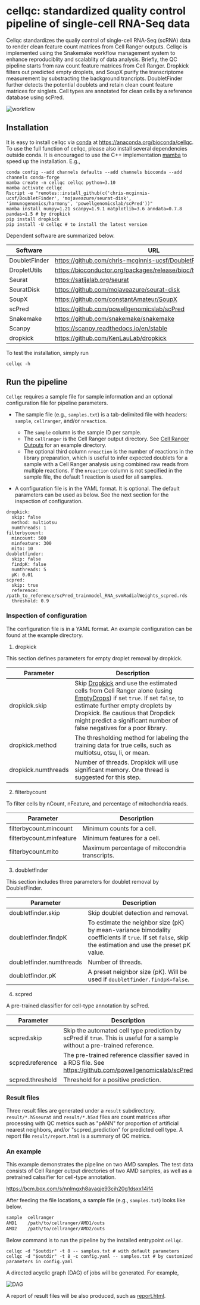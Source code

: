 # cellqc: standardized quality control pipeline of single-cell RNA-Seq data

Cellqc standardizes the qualiy control of single-cell RNA-Seq (scRNA) data to render clean feature count matrices from Cell Ranger outputs. Cellqc is implemented using the Snakemake workflow management system to enhance reproduciblity and scalablity of data analysis. Briefly, the QC pipeline starts from raw count feature matrices from Cell Ranger. Dropkick filters out predicted empty droplets, and SoupX purify the transcriptome measurement by substracting the background trancripts. DoubletFinder further detects the potential doublets and retain clean count feature matrices for singlets. Cell types are annotated for clean cells by a reference database using scPred.

![workflow](docs/workflow.png)

## Installation

It is easy to install cellqc via [conda](https://docs.conda.io/en/latest/miniconda.html) at https://anaconda.org/bioconda/cellqc. To use the full function of cellqc, please also install several dependencies outside conda. It is encouraged to use the C++ implementation [mamba](https://github.com/mamba-org/mamba) to speed up the installation. E.g.,

```
conda config --add channels defaults --add channels bioconda --add channels conda-forge
mamba create -n cellqc cellqc python=3.10
mamba activate cellqc
Rscript -e "remotes::install_github(c('chris-mcginnis-ucsf/DoubletFinder', 'mojaveazure/seurat-disk', 'immunogenomics/harmony', 'powellgenomicslab/scPred'))"
mamba install numpy=1.21 scanpy=1.9.1 matplotlib=3.6 anndata=0.7.8 pandas=1.5 # by dropkick
pip install dropkick
pip install -U cellqc # to install the latest version
```

Dependent software are summarized below.

| Software | URL |
|-------|-------|
| DoubletFinder | https://github.com/chris-mcginnis-ucsf/DoubletFinder |
| DropletUtils | https://bioconductor.org/packages/release/bioc/html/DropletUtils.html |
| Seurat | https://satijalab.org/seurat |
| SeuratDisk | https://github.com/mojaveazure/seurat-disk |
| SoupX | https://github.com/constantAmateur/SoupX |
| scPred | https://github.com/powellgenomicslab/scPred |
| Snakemake | https://github.com/snakemake/snakemake |
| Scanpy | https://scanpy.readthedocs.io/en/stable |
| dropkick | https://github.com/KenLauLab/dropkick |

To test the installation, simply run

```
cellqc -h
```

## Run the pipeline

`Cellqc` requires a sample file for sample information and an optional configuration file for pipeline parameters.

- The sample file (e.g., `samples.txt`) is a tab-delimited file with headers: `sample`, `cellranger`, and/or `nreaction`.
    - The `sample` column is the sample ID per sample.
    - The `cellranger` is the Cell Ranger output directory. See [Cell Ranger Outputs](https://support.10xgenomics.com/single-cell-gene-expression/software/pipelines/latest/output/gex-outputs) for an example directory.
    - The optional third column `nreaction` is the number of reactions in the library preparation, which is useful to infer expected doublets for a sample with a Cell Ranger analysis using combined raw reads from multiple reactions. If the `nreaction` column is not specified in the sample file, the default 1 reaction is used for all samples.

- A configuration file is in the YAML format. It is optional. The default parameters can be used as below. See the next section for the inspection of configuration.

```
dropkick:
  skip: false
  method: multiotsu
  numthreads: 1
filterbycount:
  mincount: 500
  minfeature: 300
  mito: 10
doubletfinder:
  skip: false
  findpK: false
  numthreads: 5
  pK: 0.01
scpred:
  skip: true
  reference: /path_to_reference/scPred_trainmodel_RNA_svmRadialWeights_scpred.rds
  threshold: 0.9
```

### Inspection of configuration

The configuration file is in a YAML format. An example configuration can be found at the example directory. 

1. dropkick

This section defines parameters for empty droplet removal by dropkick.

| Parameter | Description |
|-------|-------|
| dropkick.skip | Skip [Dropkick](https://github.com/KenLauLab/dropkick) and use the estimated cells from Cell Ranger alone (using [EmptyDrops](https://support.10xgenomics.com/single-cell-gene-expression/software/pipelines/latest/algorithms/overview#cell_calling)) if set `true`. If set `false`, to estimate further empty droplets by Dropkick. Be cautious that Dropdick might predict a significant number of false negatives for a poor library. |
| dropkick.method | The thresholding method for labeling the training data for true cells, such as multiotsu, otsu, li, or mean. |
| dropkick.numthreads | Number of threads. Dropkick will use significant memory. One thread is suggested for this step. |

2. filterbycount

To filter cells by nCount, nFeature, and percentage of mitochondria reads.

| Parameter | Description |
|-------|-------|
| filterbycount.mincount | Minimum counts for a cell. |
| filterbycount.minfeature | Minimum features for a cell. |
| filterbycount.mito | Maximum percentage of mitocondria transcripts. |

3. doubletfinder

This section includes three parameters for doublet removal by DoubletFinder.

| Parameter | Description |
|-------|-------|
| doubletfinder.skip | Skip doublet detection and removal. |
| doubletfinder.findpK | To estimate the neighbor size (pK) by mean-variance bimodality coefficients if `true`. If set `false`, skip the estimation and use the preset pK value. |
| doubletfinder.numthreads | Number of threads. |
| doubletfinder.pK | A preset neighbor size (pK). Will be used if `doubletfinder.findpK=false`. |

4. scpred

A pre-trained classifier for cell-type annotation by scPred.

| Parameter | Description |
|-------|-------|
| scpred.skip | Skip the automated cell type prediction by scPred if `true`. This is useful for a sample without a pre-trained reference. |
| scpred.reference | The pre-trained reference classifier saved in a RDS file. See https://github.com/powellgenomicslab/scPred |
| scpred.threshold | Threshold for a positive prediction. |

### Result files

Three result files are generated under a `result` subdirectory. `result/*.h5seurat` and `result/*.h5ad` files are count matrices after processing with QC metrics such as "pANN" for proportion of artificial nearest neighbors, and/or "scpred_prediction" for predicted cell type. A report file `result/report.html` is a summary of QC metrics.

### An example

This example demonstrates the pipeline on two AMD samples. The test data consists of Cell Ranger output directories of two AMD samples, as well as a pretrained calssifier for cell-type annotation.

https://bcm.box.com/s/nnlmgxh8avagje93cih20g1dsxx14if4

After feeding the file locations, a sample file (e.g., `samples.txt`) looks like below.

```samples.txt
sample	cellranger
AMD1	/path/to/cellranger/AMD1/outs
AMD2	/path/to/cellranger/AMD2/outs
```

Below command is to run the pipeline by the installed entrypoint `cellqc`.

```
cellqc -d "$outdir" -t 8 -- samples.txt # with default parameters
cellqc -d "$outdir" -t 8 -c config.yaml -- samples.txt # by customized parameters in config.yaml
```

A directed acyclic graph (DAG) of jobs will be generated. For example,

![DAG](docs/tests/dag.png)

A report of result files will be also produced, such as [report.html](https://github.com/lijinbio/cellqc/blob/master/docs/tests/report.html).

